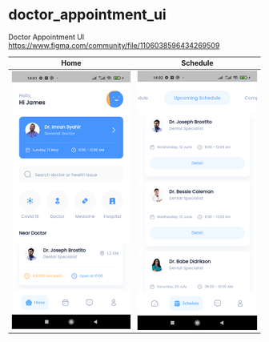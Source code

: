 # doctor_appointment_ui

Doctor Appointment UI  
https://www.figma.com/community/file/1106038596434269509

| Home                                                | Schedule                                                |
| --------------------------------------------------- | ------------------------------------------------------- |
| <img src="screenshot/home.png" style="width:250px"> | <img src="screenshot/schedule.png" style="width:250px"> |
